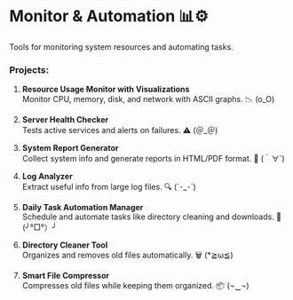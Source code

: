 # Monitor & Automation 📊⚙️
Tools for monitoring system resources and automating tasks.

### Projects:
1. **Resource Usage Monitor with Visualizations**  
   Monitor CPU, memory, disk, and network with ASCII graphs. 📉 (o_O)

2. **Server Health Checker**  
   Tests active services and alerts on failures. ⚠️ (＠_＠)

3. **System Report Generator**  
   Collect system info and generate reports in HTML/PDF format. 📄 (｀∀´)

4. **Log Analyzer**  
   Extract useful info from large log files. 🔍 (´･_･`)

5. **Daily Task Automation Manager**  
   Schedule and automate tasks like directory cleaning and downloads. 🧹 (╯°□°）╯

6. **Directory Cleaner Tool**  
   Organizes and removes old files automatically. 🗑️ (*≧ω≦)

7. **Smart File Compressor**  
   Compresses old files while keeping them organized. 📦 (¬‿¬)
